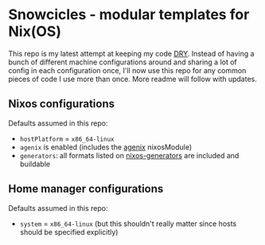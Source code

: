 # Snowcicles - modular templates for Nix(OS)

This repo is my latest attempt at keeping my code
[DRY](https://en.wikipedia.org/wiki/Don%27t_repeat_yourself). Instead of having
a bunch of different machine configurations around and sharing a lot of config
in each configuration once, I'll now use this repo for any common pieces of
code I use more than once. More readme will follow with updates.

## Nixos configurations

Defaults assumed in this repo:

- `hostPlatform` = `x86_64-linux`
- `agenix` is enabled (includes the [agenix](https://github.com/ryantm/agenix)
  nixosModule)
- `generators`: all formats listed on
  [nixos-generators](https://github.com/nix-community/nixos-generators) are
  included and buildable

## Home manager configurations

Defaults assumed in this repo:

- `system` = `x86_64-linux` (but this shouldn't really matter since hosts
  should be specified explicitly)
